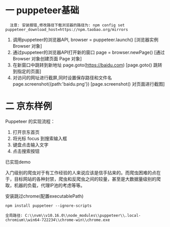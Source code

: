 # 一 puppeteer基础

      注意: 安装报错,修改路径下载浏览器的路径为: npm config set puppeteer_download_host=https://npm.taobao.org/mirrors

1. 调用puppeteer的浏览器API, browser = puppeteer.launch() 	[浏览器实例 Browser 对象]
2. 通过puppeteer的浏览器API打开新的窗口 page = browser.newPage()	[通过 Browser 对象创建页面 Page 对象]
3. 在新窗口中跳转到新地址 page.goto(https://baidu.com) [page.goto() 跳转到指定的页面]
4. 对访问的网址进行截屏,同时设置保存路径和文件名 page.screenshot({path:'baidu.png'}) [page.screenshot() 对页面进行截图]

# 二 京东样例

Puppeteer 的实现流程：

1. 打开京东首页
2. 将光标 focus 到搜索输入框
3. 键盘点击输入文字
4. 点击搜索按钮

已实现demo

入门级别的爬虫对于有工作经验的人来说应该是信手拈来的。而爬虫困难的点在于，目标网站的各种封禁，爬虫和反爬虫之间的较量，甚至是大数据量级别的爬取，机器的负载，代理IP池的考虑等等。

安装跳过chrome(配置executablePath)

	npm install puppeteer --ignore-scripts

	全局路径: C:\\nvm\\v10.16.0\\node_modules\\puppeteer\\.local-chromium\\win64-722234\\chrome-win\\chrome.exe